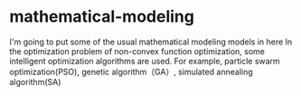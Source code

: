 # mathematical-modeling
I'm going to put some of the usual mathematical modeling models in here
In the optimization problem of non-convex function optimization, some intelligent optimization algorithms are used.
For example, particle swarm optimization(PSO), genetic algorithm（GA）, simulated annealing algorithm(SA)
